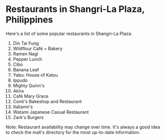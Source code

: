 # Restaurants in Shangri-La Plaza, Philippines

Here's a list of some popular restaurants in Shangri-La Plaza:

1. Din Tai Fung
2. Wildflour Café + Bakery
3. Ramen Nagi
4. Pepper Lunch
5. Cibo
6. Banana Leaf
7. Yabu: House of Katsu
8. Ippudo
9. Mighty Quinn's
10. Akira
11. Café Mary Grace
12. Conti's Bakeshop and Restaurant
13. Italianni's
14. Watami Japanese Casual Restaurant
15. Zark's Burgers

Note: Restaurant availability may change over time. It's always a good idea to check the mall's directory for the most up-to-date information.


